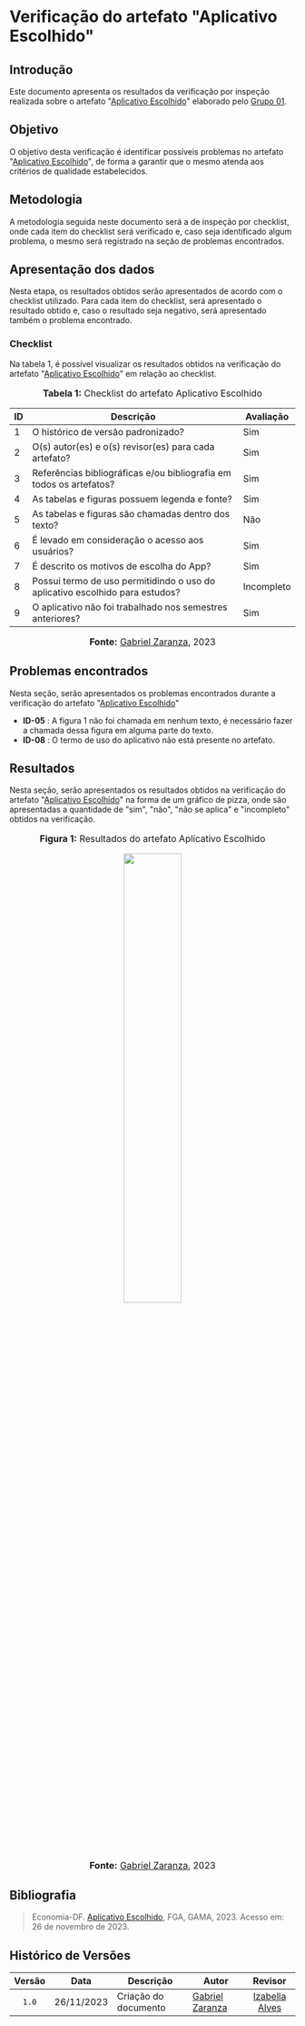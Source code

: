 # Verificação do artefato "Aplicativo Escolhido"

## Introdução

Este documento apresenta os resultados da verificação por inspeção realizada sobre o artefato "[Aplicativo Escolhido](https://requisitos-de-software.github.io/2023.2-Economia-DF/planejamento%20do%20projeto/app-selecionado/)" elaborado pelo [Grupo 01](https://github.com/Requisitos-de-Software/2023.2-Economia-DF).

## Objetivo

O objetivo desta verificação é identificar possíveis problemas no artefato "[Aplicativo Escolhido](https://requisitos-de-software.github.io/2023.2-Economia-DF/planejamento%20do%20projeto/app-selecionado/)", de forma a garantir que o mesmo atenda aos critérios de qualidade estabelecidos.

## Metodologia

A metodologia seguida neste documento será a de inspeção por checklist, onde cada item do checklist será verificado e, caso seja identificado algum problema, o mesmo será registrado na seção de problemas encontrados.


## Apresentação dos dados

Nesta etapa, os resultados obtidos serão apresentados de acordo com o checklist utilizado. Para cada item do checklist, será apresentado o resultado obtido e, caso o resultado seja negativo, será apresentado também o problema encontrado.

### Checklist 

Na tabela 1, é possível visualizar os resultados obtidos na verificação do artefato "[Aplicativo Escolhido](https://requisitos-de-software.github.io/2023.2-Economia-DF/planejamento%20do%20projeto/app-selecionado/)" em relação ao checklist.

<div align="center">
<font size="3"><p style="text-align: center"><b>Tabela 1:</b> Checklist do artefato Aplicativo Escolhido</p></font>

<table>

<thead>
    <tr>
        <th>ID</th>
        <th>Descrição</th>
        <th>Avaliação</th>
    </tr>
</thead>
<tbody>
    <tr>
        <td>  1 </td>
        <td> O histórico de versão padronizado?  </td>
        <td> Sim </td>
    </tr>
    <tr>
        <td>  2 </td>
        <td> O(s) autor(es) e o(s) revisor(es) para
cada artefato?  </td>
        <td> Sim </td>
    </tr>
    <tr>
        <td>  3 </td>
        <td> Referências bibliográficas e/ou bibliografia
em todos os artefatos?  </td>
        <td> Sim </td>
    </tr>
    <tr>
        <td>  4 </td>
        <td> As tabelas e figuras possuem legenda e
fonte?  </td>
        <td> Sim </td>
    </tr>
    <tr>
        <td>  5 </td>
        <td> As tabelas e figuras são chamadas dentro
dos texto?  </td>
        <td> Não </td>
    </tr>
    <tr>
        <td>  6 </td>
        <td> É levado em consideração o acesso aos usuários?  </td>
        <td> Sim </td>
    </tr>
    <tr>
        <td>  7 </td>
        <td>  É descrito os motivos de escolha do App? </td>
        <td> Sim </td>
    </tr>
    <tr>
        <td>  8 </td>
        <td>  Possui termo de uso permitidindo o uso do aplicativo escolhido para estudos? </td>
        <td>   Incompleto  </td>
    </tr>
     <tr>
        <td>  9 </td>
        <td>  O aplicativo não foi trabalhado nos semestres anteriores? </td>
        <td> Sim </td>
    </tr>
       
</tbody>
</table>

        
    
</tbody>
</table>


<font size="3"><p style="text-align: center"><b>Fonte:</b> <a href="https://github.com/GZaranza">Gabriel Zaranza</a>, 2023</p></font>
</div>




## Problemas encontrados

Nesta seção, serão apresentados os problemas encontrados durante a verificação do artefato "[Aplicativo Escolhido](https://requisitos-de-software.github.io/2023.2-Economia-DF/planejamento%20do%20projeto/app-selecionado/)"

- **ID-05** : A figura 1 não foi chamada em nenhum texto, é necessário fazer a chamada dessa figura em alguma parte do texto.
- **ID-08** : O termo de uso do aplicativo não está presente no artefato.

## Resultados

Nesta seção, serão apresentados os resultados obtidos na verificação do artefato "[Aplicativo Escolhido](https://requisitos-de-software.github.io/2023.2-Economia-DF/planejamento%20do%20projeto/app-selecionado/)" na forma de um gráfico de pizza, onde são apresentadas a quantidade de "sim", "não", "não se aplica" e "incompleto" obtidos na verificação.

<div align="center">
<font size="3"><p style="text-align: center"><b>Figura 1:</b> Resultados do artefato Aplicativo Escolhido</p></font>

 <img src="https://github.com/Requisitos-de-Software/2023.2-Economia-DF/assets/116514986/cbd05ff1-4c4b-4380-b475-0127dcb3e087" style="width: 45%;">



<font size="3"><p style="text-align: center"><b>Fonte:</b> <a href="https://github.com/GZaranza">Gabriel Zaranza</a>, 2023</p></font>
</div>


## Bibliografia

> Economia-DF. [Aplicativo Escolhido](https://requisitos-de-software.github.io/2023.2-Economia-DF/planejamento%20do%20projeto/app-selecionado/), FGA, GAMA, 2023. Acesso em: 26 de novembro de 2023.

## Histórico de Versões

| Versão | Data   | Descrição     | Autor     |  Revisor        |
| :----: | ------ | ------------- | --------- | :-------------: |
| `1.0`  | 26/11/2023 | Criação do documento  | [Gabriel Zaranza](https://github.com/GZaranza) |[Izabella Alves](https://github.com/izabellaalves)| 
